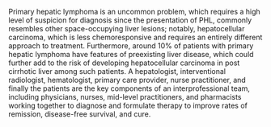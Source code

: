 Primary hepatic lymphoma is an uncommon problem, which requires a high level of suspicion for diagnosis since the presentation of PHL, commonly resembles other space-occupying liver lesions; notably, hepatocellular carcinoma, which is less chemoresponsive and requires an entirely different approach to treatment. Furthermore, around 10% of patients with primary hepatic lymphoma have features of preexisting liver disease, which could further add to the risk of developing hepatocellular carcinoma in post cirrhotic liver among such patients. A hepatologist, interventional radiologist, hematologist, primary care provider, nurse practitioner, and finally the patients are the key components of an interprofessional team, including physicians, nurses, mid-level practitioners, and pharmacists working together to diagnose and formulate therapy to improve rates of remission, disease-free survival, and cure.